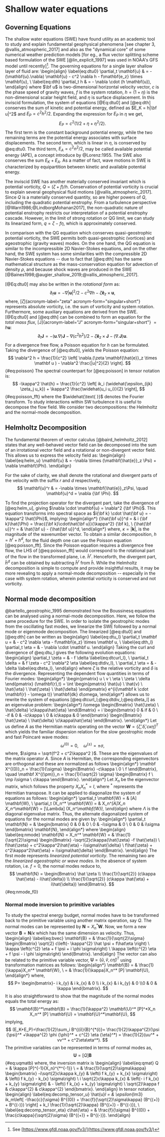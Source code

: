 Shallow water equations
=======================

## Governing Equations

The shallow water equations (SWE) have found utility as an academic tool to study
and explain fundamental geophysical phenomena [see chapter 3,
@vallis_atmospheric_2017] and also as the "dynamical core" of some numerical
weather prediction models [for eg., a flux vector splitting scheme based
formulation of the SWE [@lin_explicit_1997] was used in NOAA's GFS model until
recently][^FV3]. The governing equations for a single layer shallow layer
of fluid are:
\begin{align}
    \label{eq:dtu0} \partial_t \mathbf{u} & = - (\mathbf{u}.\nabla) \mathbf{u}
    - c^2 \nabla h - f\mathbf{e_z} \times \mathbf{u}, \\
    \label{eq:dth} \partial_t h         & = - \nabla \cdot (h \mathbf{u}),
\end{align}
where $\bf u$ is two-dimensional horizontal velocity vector, $c$ is the phase
speed of gravity waves, $f$ is the system rotation, $h = (1 + \eta)$ is the
non-dimensional scalar height field, and $\eta$ is surface displacement.  In
this inviscid formulation, the system of equations [@Eq:dtu0] and [@eq:dth]
conserves the sum of kinetic and potential energy, defined as $E_K = h|\bf
u|^2$ and $E_P = c^2h^2 / 2$. Expanding the expression for $E_P$ in $\eta$ we
get,
$$
E_P = c^2(1/2 + \eta + \eta^2/2).
$$
The first term is the constant background potential energy, while
the two remaining terms are the potential energy associates with
surface displacements. The second term, which is linear in $\eta$,
is conserved by @eq:dtu0. The third term, $E_A = c^2n^2/2$,
may be called available potential energy (APE), a concept introduce
by @Lorenz:1955. The SWE also conserves the sum $E_K + E_A$. As a matter of
fact, wave motions in SWE is characterized by equipartition between
kinetic and available potential energy.

The inviscid SWE has another materially conserved invariant which is potential
vorticity, $Q = (\zeta + f)/h$.
Conservation of potential vorticity is crucial to explain several
geophysical fluid motions [@vallis_atmospheric_2017].
Since $Q$ is a materially conserved quantity, so are higher powers of $Q$,
including the quadratic potential enstrophy.
From a turbulence perspective [@Warn1986;@LindborgMohanan2017], the
non-quadratic nature of potential enstrophy restricts our interpretation of a
potential enstrophy cascade. However, in the limit of strong rotation or QG
limit, we can study its linearized form, $q = \zeta - f\eta$, which is
approximately conserved.

In comparison with the QG equation which conserves quasi-geostrophic
potential vorticity, the SWE permits both quasi-geostrophic (vortices) and
ageostrophic (gravity waves) modes. On the one hand, the QG equation is similar to
the incompressible 2D Navier-Stokes equations, and on the other hand, the SWE
system has some similarities with the compressible 2D Navier-Stokes equations
-- due to fact that [@eq:dth] has the same mathematical structure as the
mass-conservation equation for advection of density $\rho$, and because shock
waves are produced in the SWE
[@Baines1998;@augier_shallow_2019;@vallis_atmospheric_2017].

[^FV3]: See [https://www.gfdl.noaa.gov/fv3/](https://www.gfdl.noaa.gov/fv3/)

[@Eq:dtu0] may also be written in the *rotational form* as:
$$\label{eq:dtu}
    \partial_t \mathbf{u}
    = - \nabla |\mathbf{u}|^2/2 - c^2 \nabla h - \zeta \mathbf{\hat{e}}_z
    \times \mathbf{u},
$$
where, [$\zeta$]{acronym-label="zeta" acronym-form="singular+short"} represents
absolute vorticity, i.e. the sum of vorticity and system rotation.
Furthermore, some auxiliary equations are derived from the SWE.  [@Eq:dtu0]
and [@eq:dth] can be combined to form an equation for the *total mass flux*,
[J]{acronym-label="J" acronym-form="singular+short"} $= h\mathbf{u}$:
$$\label{eq:dtJ}
    \partial_t \mathbf{J} = -(\mathbf{u}.\nabla)\mathbf{J} - \nabla(c^2h^2)/2 -
    \zeta \mathbf{\hat{e}}_z \times \mathbf{J} - (\nabla.
    \mathbf{J})\mathbf{u}.
$$
For a divergence free flow, a Poisson equation for *h* can be
formulated. Taking the divergence of [@eq:dtu0], yields the Poisson equation:
$$
    \nabla^2 h = \frac{1}{c^2} \left[ \nabla.(\zeta \mathbf{\hat{e}}_z \times \mathbf u )
        - \nabla^2 \frac{|u|^2}{2} \right].
$${#eq:poisson}
The spectral counterpart for [@eq:poisson] in tensor notation is:
$$
    -\kappa^2 \hat{h} = \frac{1}{c^2} \left[ ik_i (\widehat{\epsilon_{ijk} \zeta_j
            u_k})
        + \kappa^2 \frac{\widehat{u_i u_i}}{2} \right],
$${#eq:poisson_fft}
where the $\widehat{\text{ }}$ denotes the Fourier transform. To study
interactions within SW turbulence it is useful to decompose the flow field. We
consider two decompositions: the Helmholtz and the normal-mode decomposition.

## Helmholtz Decomposition

The fundamental theorem of vector calculus [@baird_helmholtz_2012] states that
any well-behaved vector field can be decomposed into the sum of an irrotational
vector field and a rotational or non-divergent vector field. This allows us to
express the velocity field as:
\begin{align}
    \label{eq:helm_u}
    \mathbf{u} & = -\nabla \times (\mathbf{\hat{e}}_z \Psi) + \nabla \mathbf{\Phi}.
\end{align}
<!-- & =  -\nabla \times \Psi_z + \nabla \Phi -->
For the sake of clarity, we shall denote the rotational and divergent parts of
the velocity with the suffix *r* and *d* respectively,
$$
    \mathbf{u}^r & = -\nabla \times \mathbf{\hat{e}}_z\Psi, \quad \mathbf{u}^d =
    \nabla {\bf \Phi}.
$$
<!-- and, $\mathbf u  = \mathbf u^r + \mathbf u^d$. -->
To find the projection operator for the divergent part, take the
divergence of [@eq:helm_u], giving $\nabla \cdot \mathbf{u} = \nabla^2 {\bf \Phi}$.
This equation transforms into spectral space as $i{\bf k} \cdot \hat{\bf u} =
-\kappa^2 \hat{\Phi}$, implying:
\begin{align*}
    {\hat{\bf u}}^d = & i {\bf k}\hat{\Phi} = \frac{{\bf k}\cdot\hat{\bf u}}{\kappa^2} {\bf k},       \\
    {\hat{\bf u}}^r = & \hat{\bf u} - {\hat{\bf u}}^d,
\end{align*}
where, $\kappa = |\mathbf{k}|$, is the magnitude of the wavenumber vector.
To obtain a similar decomposition, $h = h^r + h^d$, for the fluid depth one can
use the Poisson equation [@eq:poisson_fft]. Since the Poisson equation requires a
divergence free flow, the LHS of [@eq:poisson_fft] would correspond to the
rotational part of the flow in the transformed plane, i.e.  $\hat{h}^r$.
Henceforth, the divergent part, $\hat{h}^d$ can be obtained by subtracting
$\hat{h}^r$ from $\hat{h}$. While the Helmholtz decomposition is simple to compute
and provide insightful results, it may be more revealing to apply a
normal-mode decomposition -- especially in the case with
system rotation, wherein potential vorticity is conserved and not vorticity.

Normal mode decomposition
-------------------------

@bartello_geostrophic_1995 demonstrated how the
Boussinesq equations can be analysed using a normal-mode decomposition.  Here,
we follow the same procedure for the SWE. In order to isolate the geostrophic
modes from the oscillating fast modes, we linearize the SWE followed by a
normal mode or eigenmode decomposition. The linearized [@eq:dtu0] and [@eq:dth]
can be written as
\begin{align}
    \label{eq:dtu_l}
    \partial_t \mathbf u = & - c^2 \nabla \eta - f\mathbf{e_z} \times \mathbf u, \\
    \label{eq:dth_l}
    \partial_t \eta =      & - \nabla \cdot  \mathbf u.
\end{align}
Taking the curl and divergence of @eq:dtu_l gives the following evolution
equations:
\begin{align}
    \partial_t \zeta =  & - f \delta \label{eq:dtcurl_l}, \\
    \partial_t \delta = & f \zeta - c^2 \nabla^2 \eta \label{eq:dtdiv_l}, \\
    \partial_t \eta =   & - \delta \label{eq:dteta_l},
\end{align}
where $\zeta$ is the relative vorticity and $\delta$ is the divergence.
Representing the dependent flow quantities in terms of Fourier modes:
\begin{align*}
    \begin{pmatrix}
        u \\ v \\ \eta \\ \zeta \\ \delta
    \end{pmatrix} (\mathbf{r},t)
    = \int
    \begin{pmatrix}
        \hat{u} \\ \hat{v} \\ \hat{\eta} \\ \hat{\zeta} \\ \hat{\delta}
    \end{pmatrix} e^{i(\mathbf k \cdot \mathbf{r} - \omega t)} \mathbf{dk} d\omega,
\end{align*}
allows us to rewrite the system of equations
[@eq:dtcurl_l;@eq:dtdiv_l;@eq:dteta_l] as an eigenvalue problem:
\begin{align*}
    i\omega
    \begin{Bmatrix}
        \hat{\zeta} \\ \hat{\delta} \\c\kappa\hat{\eta}
    \end{Bmatrix}
    = i
    \begin{bmatrix}
        0   & if       & 0         \\
        -if & 0        & -ic\kappa \\
        0   & ic\kappa & 0
    \end{bmatrix}
    \begin{Bmatrix}
        \hat{\zeta} \\ \hat{\delta} \\c\kappa\hat{\eta}
    \end{Bmatrix}.
\end{align*}
Let us define $A$ as the Hermitian matrix operating on the vector
$\mathbf{W} = \{\hat{\zeta}, \hat{\delta} ,c\kappa \hat{\eta} \}^T$ which
yields the familiar dispersion relation for the slow geostrophic mode
and fast Poincaré wave modes:
$$
\omega^{(0)} = 0,\quad \omega^{(\pm)}=\pm \sigma,
$$
where,
$\sigma = \sqrt{f^2 + c^2\kappa^2 }$. These are the eigenvalues of the
matrix operator *A*. Since *A* is Hermitian, the corresponding
eigenvectors are orthogonal and these are normalized as follows
\begin{align*}
    \mathbf X^{(0)}_n =
    \frac{1}{\sigma}
    \begin{Bmatrix}
        -c\kappa \\ 0 \\ f
    \end{Bmatrix}, \quad
    \mathbf X^{(\pm)}_n =
    \frac{1}{\sqrt{2} \sigma}
    \begin{Bmatrix}
        f \\ \mp i\sigma \\ c\kappa
    \end{Bmatrix}.
\end{align*}
Let $X_n$ be the eigenvector matrix, which follows the property $X_n X_n^*=I$,
where $^*$ represents the Hermitian transpose. It can be applied to
diagonalize the system of equations as follows:
\begin{align*}
    \partial_t \mathbf{W} =               & [A] \mathbf{W}, \\
    \partial_t (X_n^* \mathbf{W}) = & X_n^*[A]X_n
    X_n^*\mathbf{W} = [\Lambda] (X_n^*\mathbf{W}),
\end{align*}
where $\Lambda$ is the diagonal eigenvalue matrix. Thus, the alternate
diagonalized system of equations for the normal modes are given by:
\begin{align*}
    \partial_t
    \mathbf{N}
    = &
    \begin{bmatrix}
        0 & 0        & 0       \\
        0 & -i\sigma & 0       \\
        0 & 0        & i\sigma
    \end{bmatrix}
    \mathbf{N},
\end{align*}
where
\begin{align}
  \label{eq:nmode}
    \mathbf{N} = X_n^* \mathbf{W}
    = & \frac{1}{\sqrt{2}\sigma}
    \begin{Bmatrix}
        -\sqrt{2}c\kappa(\hat{\zeta} -f \hat{\eta})                \\
        f\hat{\zeta} + c^2\kappa^2\hat{\eta} - i\sigma\hat{\delta} \\
        f\hat{\zeta} + c^2\kappa^2\hat{\eta} + i\sigma\hat{\delta}
    \end{Bmatrix}.
\end{align}
The first mode represents *linearized potential vorticity*. The remaining two
are the *linearized ageostrophic or wave modes*. In the absence of system
rotation, i.e. $f=0$, the normal modes reduce to,
$$
    \mathbf{N} =
    \begin{Bmatrix}
        \hat \zeta                                              \\
        \frac{1}{\sqrt{2}} (c\kappa \hat{\eta} - i\hat{\delta}) \\
        \frac{1}{\sqrt{2}} (c\kappa \hat{\eta} + i\hat{\delta})
    \end{Bmatrix}.
$${#eq:nmode_f0}

### Normal mode inversion to primitive variables

To study the spectral energy budget, normal modes have to be transformed
back to the primitive variable using another matrix operation, say $Q$.
The normal modes can be represented by $\mathbf{N} = X_n^* \mathbf{W}$.
Now, we form a new vector $\mathbf{B} = \mathbf{N}/\kappa$ which has the same
dimension as velocity.  Thus,
\begin{align}
\label{eq:bvec}
    \mathbf{B}
    = & \frac{1}{\sqrt{2}\sigma}
    \begin{Bmatrix} \sqrt{2} c\left(-
        \kappa^{2} \hat \psi +  f\hat\eta \right)               \\
        \kappa \left(c^{2} \eta + f \psi + i \phi \sigma\right) \\
        \kappa \left(c^{2} \eta + f \psi - i \phi \sigma\right)
    \end{Bmatrix}.
\end{align}
The vector can also be related to the primitive variable
vector, $\mathbf{U} = \{\hat{u},\hat{v},c\hat{\eta}\}^T$ using
transformation matrices as follows:
\begin{align*}
    \mathbf{B} = & \frac{1}{\kappa}X_n^* \mathbf{W}, \\
    =            & \frac{1}{\kappa}X_n^* [P] \mathbf{U},
\end{align*}
where,
$$
P=
    \begin{bmatrix}- i k_{y} & i k_{x} & 0 \\ i k_{x} &  i
        k_{y}     &
        0                       \\0 & 0 & \kappa
\end{bmatrix}.
$$
It is also straightforward to show that the magnitude of the normal modes
equals the total energy as:
$$
\mathbf{B}^*\mathbf{B}
= \frac{1}{\kappa^2} \mathbf{U}^* [P]^*X_n  X_n^* [P] \mathbf{U}
= \mathbf{U}^*\mathbf{U},
$$
implying,
$$
(E_K+E_P)=\frac{1}{2}\sum_i B^{(i)}{B}^{*(i)}=
 \frac{1}{2}\kappa^{2}(\psi {\psi}^* +\kappa^{2} \phi {\phi}^* + c^{2} \eta {\eta}^*)
    = \frac{1}{2}(uu^* + vv^* + c^2\eta\eta^*).
$$
The primitive variables can be represented in terms of normal modes as,
$$\mathbf{U} = [Q]\mathbf{B}$${#eq:uqmatb}
where, the inversion matrix is
\begin{align}
\label{eq:qmat}
    Q
    = & \kappa [P]^{-1}{X_n}^{*^{-1}} \\
    = & \frac{1}{\sqrt{2}\sigma\kappa}
    \begin{bmatrix}
        -i\sqrt{2}c\kappa  k_{y}                    &
        \left(i f k_{y} +
        k_{x}   \sigma\right)                       &
        \left(i f k_{y} - k_{x} \sigma\right)         \\
        i \sqrt{2}c\kappa k_{x}                     &
        \left(-  i f k_{x} +  k_{y}   \sigma\right) &
        - \left(i f  k_{x} + k_{y} \sigma\right)      \\
        \sqrt{2}\kappa f                            &
        c\kappa^{2}                                 &
        c\kappa^{2}
    \end{bmatrix}.
\end{align}
In tensor notation,
\begin{align}
    \label{eq:decomp_tensor_u}
    \hat{u}_l =   & \epsilon_{lm3} ik_m\left[ -\frac{c}{\sigma} B^{(0)} +
        \frac{f}{\sqrt{2}\sigma\kappa} (B^{(+)} + B^{(-)})
        \right]
    + k_l \frac{1}{\sqrt{2}\kappa}  (B^{(+)} - B^{(-)}),                       \\
    \label{eq:decomp_tensor_eta}
    c\hat{\eta} = & \frac{f}{\sigma} B^{(0)} + \frac{c\kappa}{\sqrt{2}\sigma}
    (B^{(+)} + B^{(-)}).
\end{align}

